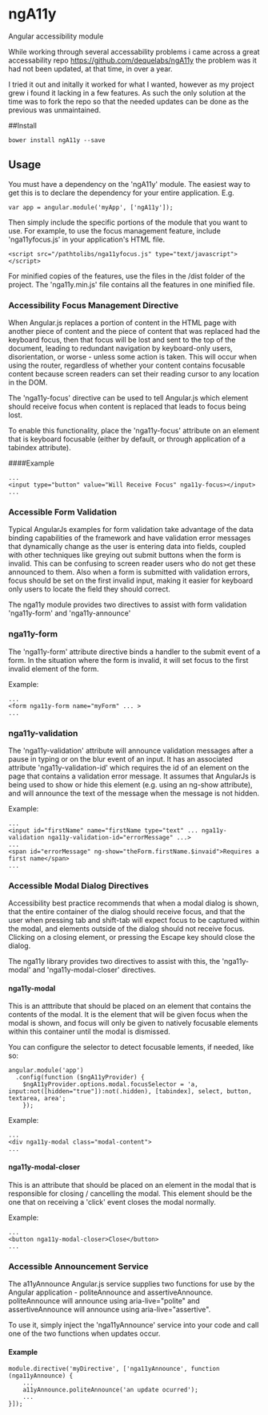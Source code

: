ngA11y
======

Angular accessibility module

While working through several accessability problems i came across a great accessability repo https://github.com/dequelabs/ngA11y the problem was it had not been updated, at that time, in over a year.

I tried it out and initally it worked for what I wanted, however as my project grew i found it lacking in a few features. As such the only solution at the time was to fork the repo so that the needed updates can be done as the previous was unmaintained. 

##Install

```
bower install ngA11y --save
```

## Usage

You must have a dependency on the 'ngA11y' module. The easiest way to get this is to declare the dependency for your entire application. E.g.

```
var app = angular.module('myApp', ['ngA11y']);
```

Then simply include the specific portions of the module that you want to use. For example, to use the focus management feature, include 'nga11yfocus.js' in your application's HTML file.

```
<script src="/pathtolibs/nga11yfocus.js" type="text/javascript"></script>
```

For minified copies of the features, use the files in the /dist folder of the project.  The 'nga11y.min.js' file contains all the features in one minified file.

### Accessibility Focus Management Directive

When Angular.js replaces a portion of content in the HTML page with another piece of content and the piece of content that was replaced had the keyboard focus, then that focus will be lost and sent to the top of the document, leading to redundant navigation by keyboard-only users, disorientation, or worse - unless some action is taken. This will occur when using the router, regardless of whether your content contains focusable content because screen readers can set their reading cursor to any location in the DOM.

The 'nga11y-focus' directive can be used to tell Angular.js which element should receive focus when content is replaced that leads to focus being lost.

To enable this functionality, place the 'nga11y-focus' attribute on an element that is keyboard focusable (either by default, or through application of a tabindex attribute).

####Example

```
...
<input type="button" value="Will Receive Focus" nga11y-focus></input>
...
```

### Accessible Form Validation

Typical AngularJs examples for form validation take advantage of the data binding capabilities of the
framework and have validation error messages that dynamically change as the user is entering data into
fields, coupled with other techniques like greying out submit buttons when the form is invalid.  This can be confusing to screen reader users who do not get these announced to them.  Also when a form is
submitted with validation errors, focus should be set on the first invalid input, making it easier for
keyboard only users to locate the field they should correct.

The nga11y module provides two directives to assist with form validation 'nga11y-form' and
'nga11y-announce'

### nga11y-form

The 'nga11y-form' attribute directive binds a handler to the submit event of a form.  In the situation
where the form is invalid, it will set focus to the first invalid element of the form.

Example:

```
...
<form nga11y-form name="myForm" ... >
...
```

### nga11y-validation

The 'nga11y-validation' attribute will announce validation messages after a pause in typing or on the
blur event of an input.  It has an associated attribute 'nga11y-validation-id' which requires the id
of an element on the page that contains a validation error message.  It assumes that AngularJs is being
used to show or hide this element (e.g. using an ng-show attribute), and will announce the text of
the message when the message is not hidden.

Example:

```
...
<input id="firstName" name="firstName type="text" ... nga11y-validation nga11y-validation-id="errorMessage" ...>
...
<span id="errorMessage" ng-show="theForm.firstName.$invaid">Requires a first name</span>
...
```

### Accessible Modal Dialog Directives

Accessibility best practice recommends that when a modal dialog is shown, that the entire container
of the dialog should receive focus, and that the user when pressing tab and shift-tab will expect
focus to be captured within the modal, and elements outside of the dialog should not receive
focus.  Clicking on a closing element, or pressing the Escape key should close the dialog.

The nga11y library provides two directives to assist with this, the 'nga11y-modal' and 'nga11y-modal-closer' directives.

#### nga11y-modal

This is an atttribute that should be placed on an element that contains the contents of the modal.  It is the element that will be given focus when the modal is shown, and focus will only be
given to natively focusable elements within this container until the modal is dismissed.  

You can configure the selector to detect focusable lements, if needed, like so:

```
angular.module('app')
  .config(function ($ngA11yProvider) {
    $ngA11yProvider.options.modal.focusSelector = 'a, input:not([hidden="true"]):not(.hidden), [tabindex], select, button, textarea, area';
    });

```

Example:

```
...
<div nga11y-modal class="modal-content">
...
```

#### nga11y-modal-closer

This is an attribute that should be placed on an element in the modal that is responsible for
closing / cancelling the modal.  This element should be the one that on receiving a 'click' event
closes the modal normally.

Example:

```
...
<button nga11y-modal-closer>Close</button>
...
```

### Accessible Announcement Service

The a11yAnnounce Angular.js service supplies two functions for use by the Angular application - politeAnnounce and assertiveAnnounce. politeAnnounce will announce using aria-live="polite" and assertiveAnnounce will announce using aria-live="assertive".

To use it, simply inject the 'nga11yAnnounce' service into your code and call one of the two functions when updates occur.

#### Example

```
module.directive('myDirective', ['nga11yAnnounce', function (nga11yAnnounce) {
	...
	a11yAnnounce.politeAnnounce('an update ocurred');
	...
}]);
```
